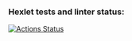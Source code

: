 ### Hexlet tests and linter status:
[![Actions Status](https://github.com/OrchidClouse/frontend-project-11/workflows/hexlet-check/badge.svg)](https://github.com/OrchidClouse/frontend-project-11/actions)
